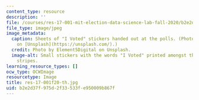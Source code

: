 ```yaml
---
content_type: resource
description: ''
file: /courses/res-17-001-mit-election-data-science-lab-fall-2020/b2e2d37f975d2f33533fe950009b867f_res-17-001f20-th.jpg
file_type: image/jpeg
image_metadata:
  caption: Sheets of "I Voted" stickers handed out at the polls. (Photo by [Element5Digital](https://unsplash.com/photos/ls8Kc0P9hAA)
    on [Unsplash](https://unsplash.com/).)
  credit: Photo by Element5Digital on Unsplash.
  image-alt: Small stickers with the words "I Voted" printed amongst the stars and
    stripes.
learning_resource_types: []
ocw_type: OCWImage
resourcetype: Image
title: res-17-001f20-th.jpg
uid: b2e2d37f-975d-2f33-533f-e950009b867f
---
```

